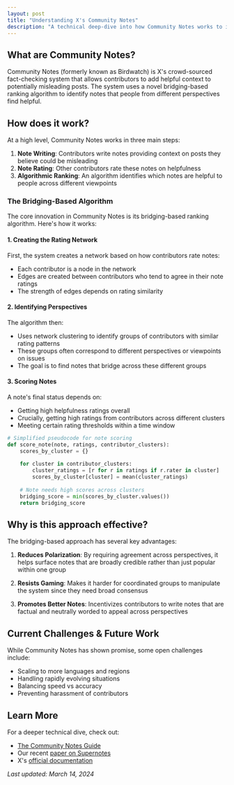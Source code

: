 ```yaml
---
layout: post
title: "Understanding X's Community Notes"
description: "A technical deep-dive into how Community Notes works to identify helpful context on social media posts"
---
```


## What are Community Notes?

Community Notes (formerly known as Birdwatch) is X's crowd-sourced fact-checking system that allows contributors to add helpful context to potentially misleading posts. The system uses a novel bridging-based ranking algorithm to identify notes that people from different perspectives find helpful.

## How does it work?

At a high level, Community Notes works in three main steps:

1. **Note Writing**: Contributors write notes providing context on posts they believe could be misleading
2. **Note Rating**: Other contributors rate these notes on helpfulness
3. **Algorithmic Ranking**: An algorithm identifies which notes are helpful to people across different viewpoints

### The Bridging-Based Algorithm

The core innovation in Community Notes is its bridging-based ranking algorithm. Here's how it works:

#### 1. Creating the Rating Network

First, the system creates a network based on how contributors rate notes:
- Each contributor is a node in the network
- Edges are created between contributors who tend to agree in their note ratings
- The strength of edges depends on rating similarity

#### 2. Identifying Perspectives

The algorithm then:
- Uses network clustering to identify groups of contributors with similar rating patterns
- These groups often correspond to different perspectives or viewpoints on issues
- The goal is to find notes that bridge across these different groups

#### 3. Scoring Notes

A note's final status depends on:
- Getting high helpfulness ratings overall
- Crucially, getting high ratings from contributors across different clusters
- Meeting certain rating thresholds within a time window

```python
# Simplified pseudocode for note scoring
def score_note(note, ratings, contributor_clusters):
    scores_by_cluster = {}
    
    for cluster in contributor_clusters:
        cluster_ratings = [r for r in ratings if r.rater in cluster]
        scores_by_cluster[cluster] = mean(cluster_ratings)
    
    # Note needs high scores across clusters
    bridging_score = min(scores_by_cluster.values())
    return bridging_score
```

## Why is this approach effective?

The bridging-based approach has several key advantages:

1. **Reduces Polarization**: By requiring agreement across perspectives, it helps surface notes that are broadly credible rather than just popular within one group

2. **Resists Gaming**: Makes it harder for coordinated groups to manipulate the system since they need broad consensus

3. **Promotes Better Notes**: Incentivizes contributors to write notes that are factual and neutrally worded to appeal across perspectives

## Current Challenges & Future Work

While Community Notes has shown promise, some open challenges include:

- Scaling to more languages and regions
- Handling rapidly evolving situations
- Balancing speed vs accuracy
- Preventing harassment of contributors

## Learn More

For a deeper technical dive, check out:
- [The Community Notes Guide](https://twitter.github.io/communitynotes/)
- Our recent [paper on Supernotes](https://arxiv.org/pdf/2411.06116)
- X's [official documentation](https://help.twitter.com/en/using-x/community-notes)

_Last updated: March 14, 2024_ 
